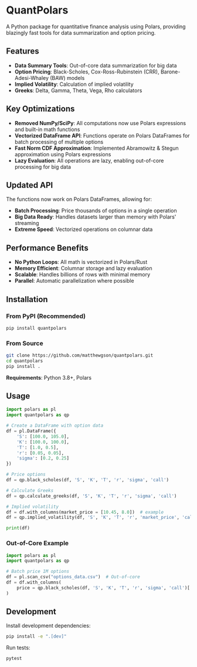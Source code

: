 # QuantPolars

A Python package for quantitative finance analysis using Polars, providing blazingly fast tools for data summarization and option pricing.

## Features

- **Data Summary Tools**: Out-of-core data summarization for big data
- **Option Pricing**: Black-Scholes, Cox-Ross-Rubinstein (CRR), Barone-Adesi-Whaley (BAW) models
- **Implied Volatility**: Calculation of implied volatility
- **Greeks**: Delta, Gamma, Theta, Vega, Rho calculators

## Key Optimizations

- **Removed NumPy/SciPy**: All computations now use Polars expressions and built-in math functions
- **Vectorized DataFrame API**: Functions operate on Polars DataFrames for batch processing of multiple options
- **Fast Norm CDF Approximation**: Implemented Abramowitz & Stegun approximation using Polars expressions
- **Lazy Evaluation**: All operations are lazy, enabling out-of-core processing for big data

## Updated API

The functions now work on Polars DataFrames, allowing for:
- **Batch Processing**: Price thousands of options in a single operation
- **Big Data Ready**: Handles datasets larger than memory with Polars' streaming
- **Extreme Speed**: Vectorized operations on columnar data

## Performance Benefits

- **No Python Loops**: All math is vectorized in Polars/Rust
- **Memory Efficient**: Columnar storage and lazy evaluation
- **Scalable**: Handles billions of rows with minimal memory
- **Parallel**: Automatic parallelization where possible

## Installation

### From PyPI (Recommended)
```bash
pip install quantpolars
```

### From Source
```bash
git clone https://github.com/matthewgson/quantpolars.git
cd quantpolars
pip install .
```

**Requirements**: Python 3.8+, Polars

## Usage

```python
import polars as pl
import quantpolars as qp

# Create a DataFrame with option data
df = pl.DataFrame({
    'S': [100.0, 105.0],
    'K': [100.0, 100.0],
    'T': [1.0, 0.5],
    'r': [0.05, 0.05],
    'sigma': [0.2, 0.25]
})

# Price options
df = qp.black_scholes(df, 'S', 'K', 'T', 'r', 'sigma', 'call')

# Calculate Greeks
df = qp.calculate_greeks(df, 'S', 'K', 'T', 'r', 'sigma', 'call')

# Implied volatility
df = df.with_columns(market_price = [10.45, 8.0])  # example
df = qp.implied_volatility(df, 'S', 'K', 'T', 'r', 'market_price', 'call')

print(df)
```

### Out-of-Core Example

```python
import polars as pl
import quantpolars as qp

# Batch price 1M options
df = pl.scan_csv("options_data.csv")  # Out-of-core
df = df.with_columns(
    price = qp.black_scholes(df, 'S', 'K', 'T', 'r', 'sigma', 'call')['price']
)
```

## Development

Install development dependencies:

```bash
pip install -e ".[dev]"
```

Run tests:

```bash
pytest
```